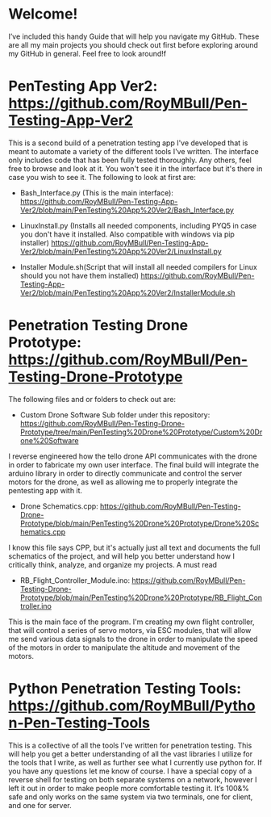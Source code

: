 # Welcome!

I’ve included this handy Guide that will help you navigate my GitHub. These are all my main projects you should check out first before exploring around my GitHub in general. Feel free to look around!f

# PenTesting App Ver2: https://github.com/RoyMBull/Pen-Testing-App-Ver2

   This is a second build of a penetration testing app I've developed that is meant to automate     a variety of the different tools I've written. The interface only includes      code that has been fully tested thoroughly. Any others,  feel free to browse and look at it. You won't see it in the interface but it's there in case you wish to see it.        The following to look at first are:

   * Bash_Interface.py (This is the main interface): https://github.com/RoyMBull/Pen-Testing-App-Ver2/blob/main/PenTesting%20App%20Ver2/Bash_Interface.py
      
   * LinuxInstall.py (Installs all needed components, including PYQ5 in case you don't have it installed. Also compatible with windows via pip installer)
     https://github.com/RoyMBull/Pen-Testing-App-Ver2/blob/main/PenTesting%20App%20Ver2/LinuxInstall.py
      
   * Installer Module.sh(Script that will install all needed compilers for Linux should you not have them installed)
     https://github.com/RoyMBull/Pen-Testing-App-Ver2/blob/main/PenTesting%20App%20Ver2/InstallerModule.sh

# Penetration Testing Drone Prototype: https://github.com/RoyMBull/Pen-Testing-Drone-Prototype
       
  The following files and or folders to check out are:
      
   * Custom Drone Software Sub folder under this repository: 
      https://github.com/RoyMBull/Pen-Testing-Drone-Prototype/tree/main/PenTesting%20Drone%20Prototype/Custom%20Drone%20Software

   I reverse engineered how the tello drone API communicates with the drone in order to fabricate my own user interface. The final build will integrate the arduino library in      order to directly communicate and control the server motors for the drone, as well as allowing me to properly integrate the pentesting app with it. 
       
   * Drone Schematics.cpp: https://github.com/RoyMBull/Pen-Testing-Drone-Prototype/blob/main/PenTesting%20Drone%20Prototype/Drone%20Schematics.cpp

   I know this file says CPP, but it's actually just all text and documents the full schematics of the project, and will help you better understand how I critically think,          analyze, and organize my projects. A must read
       
   * RB_Flight_Controller_Module.ino: https://github.com/RoyMBull/Pen-Testing-Drone-Prototype/blob/main/PenTesting%20Drone%20Prototype/RB_Flight_Controller.ino
              
   This is the main face of the program. I'm creating my own flight controller, that will control a series of servo motors, via ESC modules, that will allow me send various        data signals to the drone in order to manipulate the speed of the motors in order to manipulate the altitude and movement of the motors. 

# Python Penetration Testing Tools: https://github.com/RoyMBull/Python-Pen-Testing-Tools
      
   This is a collective of all the tools I've written for penetration testing. This will help you get a better understanding of all the vast libraries I utilize for the tools      that I write, as well as further see what I currently use python for. If you have any questions let me know of course. I have a special copy of a reverse shell for testing on    both separate systems on a network, however I left it out in order to make people more comfortable testing it. It’s 100&% safe and only works on the same system via two          terminals, one for client, and one for server.
